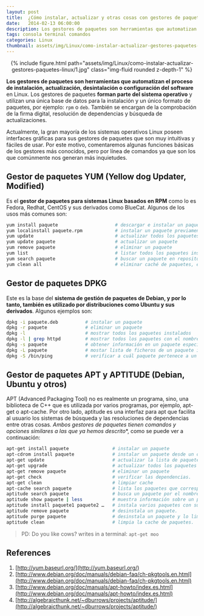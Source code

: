 ```yaml
---
layout: post
title:  ¿Cómo instalar, actualizar y otras cosas con gestores de paquetes en Linux?
date:   2014-02-13 06:00:00
description: Los gestores de paquetes son herramientas que automatizan el proceso de instalación, actualización, desintalación o configuración del software en Linux. 
tags: consola terminal comandos
categories: Linux
thumbnail: assets/img/Linux/como-instalar-actualizar-gestores-paquetes-linux/1.jpg
---
```


<div class="row mt-3" style="text-align: center">
    <div class="col-sm mt-3 mt-md-0">
        {% include figure.html path="assets/img/Linux/como-instalar-actualizar-gestores-paquetes-linux/1.jpg" class="img-fluid rounded z-depth-1" %}
    </div>
</div>

**Los gestores de paquetes son herramientas que automatizan el proceso de instalación, actualización, desintalación o configuración del software** en Linux. Los gestores de paquetes **forman parte del sistema operativo** y utilizan una única base de datos para la instalación y un único formato de paquetes, por ejemplo: `rpm` o `deb`. También se encargan de la comprobación de la firma digital, resolución de dependencias y búsqueda de actualizaciones.

Actualmente, la gran mayoría de los sistemas operativos Linux poseen interfaces gráficas para sus gestores de paquetes que son muy intuitivas y fáciles de usar. Por este motivo, comentaremos algunas funciones básicas de los gestores más conocidos, pero por línea de comandos ya que son los que comúnmente nos generan más inquietudes.

## Gestor de paquetes YUM (Yellow dog Updater, Modified)

Es el **gestor de paquetes para sistemas Linux basados en RPM** como lo es Fedora, Redhat, CentOS y sus derivados como BlueCat. Algunos de los usos más comunes son:

```sh
yum install paquete                     # descargar e instalar un paquete y sus dependencias
yum localinstall paquete.rpm            # instalar un paquete previamente descargado y sus dependencias
yum update                              # actualizar todos los paquetes instalados
yum update paquete                      # actualizar un paquete
yum remove paquete                      # eliminar un paquete
yum list                                # listar todos los paquetes instalados
yum search paquete                      # buscar un paquete en repositorio
yum clean all                           # eliminar caché de paquetes, encabezados y otros
```

## Gestor de paquetes DPKG 

Este es la base del **sistema de gestión de paquetes de Debian, y por lo tanto, también es utilizado por distribuciones como Ubuntu y sus derivados**. Algunos ejemplos son:

```sh
dpkg -i paquete.deb          # instalar un paquete
dpkg -r paquete              # eliminar un paquete
dpkg -l                      # mostrar todos los paquetes instalados
dpkg -l | grep httpd         # mostrar todos los paquetes con el nombre “httpd”
dpkg -s paquete              # obtener información en un paquete específico instalado en el sistema.
dpkg -L paquete              # mostar lista de ficheros de un paquete instalado
dpkg -S /bin/ping            # verificar a cuál paquete pertenece a un fichero
```

## Gestor de paquetes APT y APTITUDE (Debian, Ubuntu y otros)

APT (Advanced Packaging Tool) no es realmente un programa, sino, una biblioteca de C++ que es utilizada por varios programas, por ejemplo, apt-get o apt-cache. Por otro lado, aptitude es una interfaz para apt que facilita al usuario los sistemas de búsqueda y las resoluciones de dependencias entre otras cosas. *Ambos gestores de paquetes tienen comandos y opciones similares a las que ya hemos descrito**, como se puede ver a continuación:

```sh
apt-get install paquete                # instalar un paquete
apt-cdrom install paquete              # instalar un paquete desde un cdrom
apt-get update                         # actualizar la lista de paquetes
apt-get upgrade                        # actualizar todos los paquetes instalados
apt-get remove paquete                 # eliminar un paquete
apt-get check                          # verificar las dependencias.
apt-get clean                          # limpiar cache
apt-cache search paquete               # lista los paquetes que corresponde a “paquete”
aptitude search paquete                # busca un paquete por el nombre
aptitude show paquete | less           # muestra información sobre un paquete
aptitude install paquete1 paquete2 …   # instala varios paquetes con sus dependencias
aptitude remove paquete                # desinstala un paquete.
aptitude purge paquete                 # desinstala un paquete y lo limpia de la cache
aptitude clean                         # limpia la cache de paquetes.
```

> PD: Do you like cows? writes in a terminal: `apt-get moo`

## References

1. [http://yum.baseurl.org/](http://yum.baseurl.org/)
2. [http://www.debian.org/doc/manuals/debian-faq/ch-pkgtools.en.html](http://www.debian.org/doc/manuals/debian-faq/ch-pkgtools.en.html)
3. [http://www.debian.org/doc/manuals/apt-howto/index.es.html](http://www.debian.org/doc/manuals/apt-howto/index.es.html)
4. [http://algebraicthunk.net/~dburrows/projects/aptitude/](http://algebraicthunk.net/~dburrows/projects/aptitude/)
